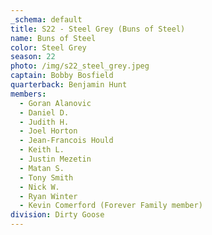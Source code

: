 ```yaml
---
_schema: default
title: S22 - Steel Grey (Buns of Steel)
name: Buns of Steel
color: Steel Grey
season: 22
photo: /img/s22_steel_grey.jpeg
captain: Bobby Bosfield
quarterback: Benjamin Hunt
members:
  - Goran Alanovic
  - Daniel D.
  - Judith H.
  - Joel Horton
  - Jean-Francois Hould
  - Keith L.
  - Justin Mezetin
  - Matan S.
  - Tony Smith
  - Nick W.
  - Ryan Winter
  - Kevin Comerford (Forever Family member)
division: Dirty Goose
---
```

